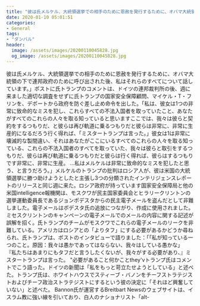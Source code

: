 ```yaml
---
title: "彼は氏メルケル、大統領選挙での相手のために恩赦を発行するために、オバマ大統領の下で連邦政府のために呼び出された後、私はそれらのすべてについて話しています。"
date: 2020-01-10 05:01:51
categories:
- General
tags:
- "ダンバル"
header:
  image: /assets/images/20200110045828.jpg
  og_image: /assets/images/20200110045828.jpg
---
```


彼は氏メルケル、大統領選挙での相手のために恩赦を発行するために、オバマ大統領の下で連邦政府のために呼び出された後、私はそれらのすべてについて話しています。」ポストに氏トランプのコメントは、ドイツの連邦裁判所の後、週に来ました適切な調査をせずに氏トランプの国家安全保障顧問、マイケル・T・フリンを、デポートから政府を防ぐ差し止め命令を出した。「私は、彼女は1つの非常に致命的なミスを犯し、これらすべての不法入国者を取っていたこと、あなたがすべてのこれらの人々を取る知っていると思いますここでは、我々は彼らと契約をするつもりだ、と彼らは再び軌道に乗るつもりだと彼らは非常に、非常に生産的になるだろう行く得れば、「ミスタートランプは言った。」彼女は1は非常に壊滅的な製間違い、それはあなたがここにいるすべてのこれらの人々を取る知っている、これらの不法入国者のすべてを取っていた、我々は彼らと取引をするつもりだ、彼らは再び軌道に乗るつもりだと彼らは行く得れば、彼らはするつもりです非常に、非常に生産。 ...私はメルケルは非常に致命的なミスを犯したと思う、と言うだろう。」メルケルのトランプの批判はロシア人が、彼は米国の大統領選挙に勝つ助けようとしたと主張し3つの分類されたインテリジェンスレポートのリリースと同じ週に来た。ロシア政府が持っています国家安全保障局と他の米国intelligence報機関は、モスクワが民主国家委員会とヒラリークリントンの選挙運動委員長であるジョンポデスタからの民主電子メールを盗んだとして非難しました。電子メールはポデスタ氏の追放につながり、作成に使用されました。ミセスクリントンのキャンペーンの電子メールでのメールの内容に関する記述が誤解を招く。氏トランプのチームがモスクワでこれらの電子メールのリークを非難している。アメリカはロシアとの「よりタフ」にする必要があるかどうか尋ねられ、氏トランプは、ポストのインタビューで語りました：「「私が知っている一つのこと。原因：我々は愚かであってはならない、我々はしている愚かな」 『私たちはあまりにもタフだと言うしたくないが、我々がする必要があり、』ミスタートランプは言った。 &quot;必要があること何かことthey&#39;vトランプ氏はコメントでこう語った。ドイツの新聞は「私をもっと苛立たせようとしている」と述べた。トランプ氏は、ホワイトハウスでスティーブ・バノンをチーフストラテジストおよびチーフ政治ストラテジストにするという彼の決定に「それほど興奮していない」と述べた。 Bannon氏が運営するBreitbart Newsのウェブサイトは、イスラム教に強い線を引いており、白人のナショナリスト「alt-
